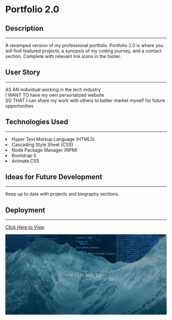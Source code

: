 # Portfolio 2.0

## Description

<hr>

A revamped version of my professional portfolio. Portfolio 2.0 is where you will find featured projects, a synopsis of my coding journey, and a contact section. Complete with relevant link icons in the footer.

## User Story

<hr>

AS AN individual working in the tech industry
<br>
I WANT TO have my own personalized website
<br>
SO THAT I can share my work with others to better market myself for future opportunities

## Technologies Used

<hr>

<li>
Hyper Text Markup Language (HTML5)
</li>
<li>
Cascading Style Sheet (CSS)
</li>
<li>
Node Package Manager (NPM)
</li>
<li>
Bootstrap 5
</li>
<li>
Animate.CSS
</li>

## Ideas for Future Development

<hr>

Keep up to date with projects and biography sections.

## Deployment

<hr>
<a href="https://andrewc411.github.io/">Click Here to View</>

![Alt text](<Screenshot (8).png>)
